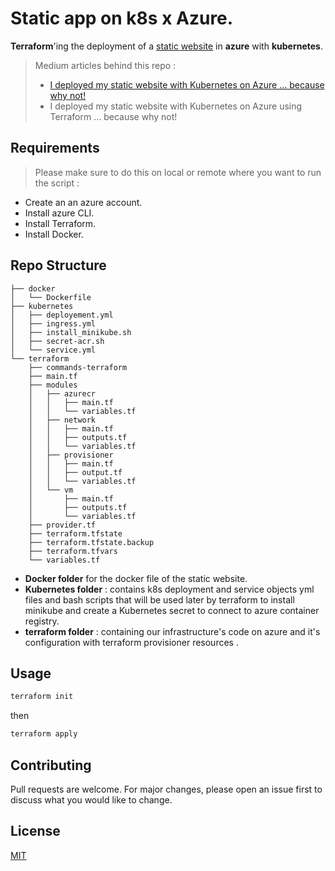 # Static app on k8s x Azure.
**Terraform**'ing the deployment of a [static website](https://github.com/Z4ck404/z4ck404.github.io) in **azure** with **kubernetes**.
> Medium articles behind this repo : 
>  - [I deployed my static website with Kubernetes on Azure … because why not!](https://medium.com/aws-tip/i-deployed-my-static-website-with-kubernetes-on-azure-because-why-not-39a501399fd7)
>  - I deployed my static website with Kubernetes on Azure using Terraform … because why not!

## Requirements
> Please make sure to do this on local or remote where you want to run the script : 

- Create an an azure account.
- Install azure CLI.
- Install Terraform.
- Install Docker.

## Repo Structure 
```
├── docker
│   └── Dockerfile
├── kubernetes
│   ├── deployement.yml
│   ├── ingress.yml
│   ├── install_minikube.sh
│   ├── secret-acr.sh
│   └── service.yml
└── terraform
    ├── commands-terraform
    ├── main.tf
    ├── modules
    │   ├── azurecr
    │   │   ├── main.tf
    │   │   └── variables.tf
    │   ├── network
    │   │   ├── main.tf
    │   │   ├── outputs.tf
    │   │   └── variables.tf
    │   ├── provisioner
    │   │   ├── main.tf
    │   │   ├── output.tf
    │   │   └── variables.tf
    │   └── vm
    │       ├── main.tf
    │       ├── outputs.tf
    │       └── variables.tf
    ├── provider.tf
    ├── terraform.tfstate
    ├── terraform.tfstate.backup
    ├── terraform.tfvars
    └── variables.tf
```
- **Docker folder** for the docker file of the static website.
- **Kubernetes folder** : contains k8s deployment and service objects yml files and bash scripts that will be used later by terraform to install minikube and create a Kubernetes secret to connect to azure container registry.
- **terraform folder** : containing our infrastructure's code on azure and it's configuration with terraform provisioner resources .

## Usage

```bash
terraform init
```
then 
```bash
terraform apply
```

## Contributing
Pull requests are welcome. For major changes, please open an issue first to discuss what you would like to change.

## License
[MIT](https://choosealicense.com/licenses/mit/)

